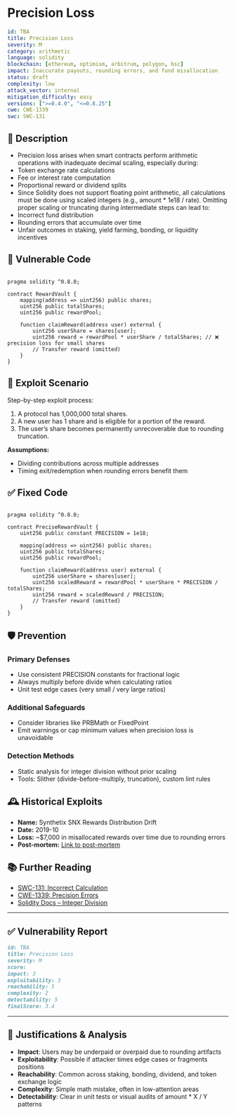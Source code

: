 # Precision Loss 

```YAML
id: TBA
title: Precision Loss 
severity: M
category: arithmetic
language: solidity
blockchain: [ethereum, optimism, arbitrum, polygon, bsc]
impact: Inaccurate payouts, rounding errors, and fund misallocation
status: draft
complexity: low
attack_vector: internal
mitigation_difficulty: easy
versions: [">=0.4.0", "<=0.8.25"]
cwe: CWE-1339
swc: SWC-131
```

## 📝 Description

- Precision loss arises when smart contracts perform arithmetic operations with inadequate decimal scaling, especially during:
- Token exchange rate calculations
- Fee or interest rate computation
- Proportional reward or dividend splits
- Since Solidity does not support floating point arithmetic, all calculations must be done using scaled integers (e.g., amount * 1e18 / rate). Omitting proper scaling or truncating during intermediate steps can lead to:
- Incorrect fund distribution
- Rounding errors that accumulate over time
- Unfair outcomes in staking, yield farming, bonding, or liquidity incentives

## 🚨 Vulnerable Code

```solidity

pragma solidity ^0.8.0;

contract RewardVault {
    mapping(address => uint256) public shares;
    uint256 public totalShares;
    uint256 public rewardPool;

    function claimReward(address user) external {
        uint256 userShare = shares[user];
        uint256 reward = rewardPool * userShare / totalShares; // ❌ precision loss for small shares
        // Transfer reward (omitted)
    }
}
```

## 🧪 Exploit Scenario

Step-by-step exploit process:

1. A protocol has 1,000,000 total shares.
2. A new user has 1 share and is eligible for a portion of the reward.
3. The user’s share becomes permanently unrecoverable due to rounding truncation.

**Assumptions:**

- Dividing contributions across multiple addresses
- Timing exit/redemption when rounding errors benefit them

## ✅ Fixed Code

```solidity

pragma solidity ^0.8.0;

contract PreciseRewardVault {
    uint256 public constant PRECISION = 1e18;

    mapping(address => uint256) public shares;
    uint256 public totalShares;
    uint256 public rewardPool;

    function claimReward(address user) external {
        uint256 userShare = shares[user];
        uint256 scaledReward = rewardPool * userShare * PRECISION / totalShares;
        uint256 reward = scaledReward / PRECISION;
        // Transfer reward (omitted)
    }
}
```

## 🛡️ Prevention

### Primary Defenses

- Use consistent PRECISION constants for fractional logic
- Always multiply before divide when calculating ratios
- Unit test edge cases (very small / very large ratios)

### Additional Safeguards

- Consider libraries like PRBMath or FixedPoint
- Emit warnings or cap minimum values when precision loss is unavoidable

### Detection Methods

- Static analysis for integer division without prior scaling
- Tools: Slither (divide-before-multiply, truncation), custom lint rules

## 🕰️ Historical Exploits

- **Name:** Synthetix SNX Rewards Distribution Drift 
- **Date:** 2019-10 
- **Loss:** ~$7,000 in misallocated rewards over time due to rounding errors 
- **Post-mortem:** [Link to post-mortem](https://sips.synthetix.io/sips/sip-12/)  
  
## 📚 Further Reading

- [SWC-131: Incorrect Calculation](https://swcregistry.io/docs/SWC-131) 
- [CWE-1339: Precision Errors](https://cwe.mitre.org/data/definitions/1339.html) 
- [Solidity Docs – Integer Division](https://docs.soliditylang.org/en/latest/control-structures.html#mathematical-and-bitwise-operations)
 
---

## ✅ Vulnerability Report

```markdown
id: TBA
title: Precision Loss 
severity: M
score:
impact: 3      
exploitability: 3 
reachability: 5   
complexity: 2    
detectability: 5  
finalScore: 3.4
```

---

## 📄 Justifications & Analysis

- **Impact**: Users may be underpaid or overpaid due to rounding artifacts
- **Exploitability**: Possible if attacker times edge cases or fragments positions
- **Reachability**: Common across staking, bonding, dividend, and token exchange logic
- **Complexity**: Simple math mistake, often in low-attention areas
- **Detectability**: Clear in unit tests or visual audits of amount * X / Y patterns